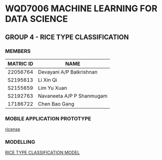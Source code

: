 # WQD7006  MACHINE LEARNING FOR DATA SCIENCE

## GROUP 4 - RICE TYPE CLASSIFICATION

### MEMBERS

| **MATRIC ID** | **NAME**                  |
| ------------- | ------------------------- |
| 22056764      | Devayani A/P Balkrishnan  |
| S2195613      | Li Xin Qi                 |
| S2155659      | Lim Yu Xuan               |
| S2192763      | Navaneeta A/P P Shanmugam |
| 17186722      | Chen Bao Gang             |

### MOBILE APPLICATION PROTOTYPE

[ricense](https://editor.wix.com/feedback-ng/feedback/0f8c72bc-70a5-484f-9f40-d17b8b3805ba)

### MODELLING

[RICE TYPE CLASSIFICATION MODEL](https://github.com/cbaogang/RICE-TYPE-CLASSIFICATION/blob/main/WQD7006%20GROUP%204.ipynb)
